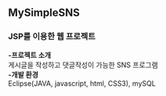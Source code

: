 ## MySimpleSNS
### JSP를 이용한 웹 프로젝트
   **-프로젝트 소개**   
    게시글을 작성하고 댓글작성이 가능한 SNS 프로그램       
   **-개발 환경**    
    Eclipse(JAVA, javascript, html, CSS3), mySQL
